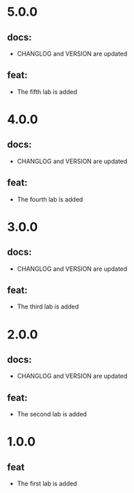 # 5.0.0
## docs:
- CHANGLOG and VERSION are updated
## feat:
- The fifth lab is added

# 4.0.0
## docs:
- CHANGLOG and VERSION are updated
## feat:
- The fourth lab is added

# 3.0.0
## docs:
- CHANGLOG and VERSION are updated
## feat:
- The third lab is added

# 2.0.0
## docs:
- CHANGLOG and VERSION are updated
## feat:
- The second lab is added

# 1.0.0
## feat
- The first lab is added

